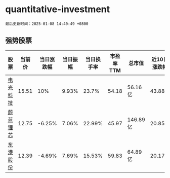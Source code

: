 # quantitative-investment

`最后更新时间：2025-01-08 14:40:49 +0800`

## 强势股票

|股票|当前价|当日涨跌幅|当日振幅|当日换手率|市盈率TTM|总市值|近10日涨跌幅|
|----|----|----|----|----|----|----|----|
|[电光科技](https://xueqiu.com/S/SZ002730)|15.51|10%|9.93%|23.7%|54.18|56.16亿|43.88%|
|[蔚蓝锂芯](https://xueqiu.com/S/SZ002245)|12.75|-6.25%|7.06%|22.99%|45.97|146.89亿|20.85%|
|[东港股份](https://xueqiu.com/S/SZ002117)|12.39|-4.69%|7.69%|15.53%|59.83|64.89亿|20.17%|
